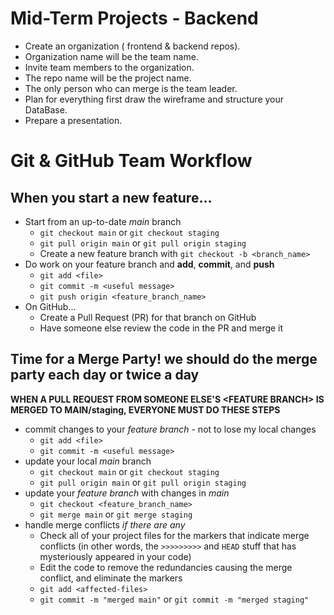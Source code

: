 # Mid-Term Projects - Backend

- Create an organization ( frontend & backend repos).
- Organization name will be the team name.
- Invite team members to the organization.
- The repo name will be the project name.
- The only person who can merge is the team leader.
- Plan for everything first draw the wireframe and structure your DataBase.
- Prepare a presentation.

# Git & GitHub Team Workflow

## When you start a new feature...

- Start from an up-to-date _main_ branch
  - `git checkout main` or `git checkout staging`
  - `git pull origin main` or `git pull origin staging`
  - Create a new feature branch with `git checkout -b <branch_name>`
- Do work on your feature branch and **add**, **commit**, and **push**
  - `git add <file>`
  - `git commit -m <useful message>`
  - `git push origin <feature_branch_name>`
- On GitHub...
  - Create a Pull Request (PR) for that branch on GitHub
  - Have someone else review the code in the PR and merge it

## Time for a Merge Party! we should do the merge party each day or twice a day

**WHEN A PULL REQUEST FROM SOMEONE ELSE'S \<FEATURE BRANCH> IS MERGED TO MAIN/staging, EVERYONE MUST DO THESE STEPS**

- commit changes to your _feature branch_ - not to lose my local changes
  - `git add <file>`
  - `git commit -m <useful message>`
- update your local _main_ branch
  - `git checkout main` or `git checkout staging`
  - `git pull origin main` or `git pull origin staging`
- update your _feature branch_ with changes in _main_
  - `git checkout <feature_branch_name>`
  - `git merge main` or `git merge staging`
- handle merge conflicts _if there are any_
  - Check all of your project files for the markers that indicate merge conflicts (in other words, the `>>>>>>>>>` and `HEAD` stuff that has mysteriously appeared in your code)
  - Edit the code to remove the redundancies causing the merge conflict, and eliminate the markers
  - `git add <affected-files>`
  - `git commit -m "merged main"` or `git commit -m "merged staging"`
